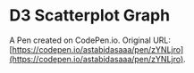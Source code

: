 # D3 Scatterplot Graph

A Pen created on CodePen.io. Original URL: [https://codepen.io/astabidasaaa/pen/zYNLjro](https://codepen.io/astabidasaaa/pen/zYNLjro).


